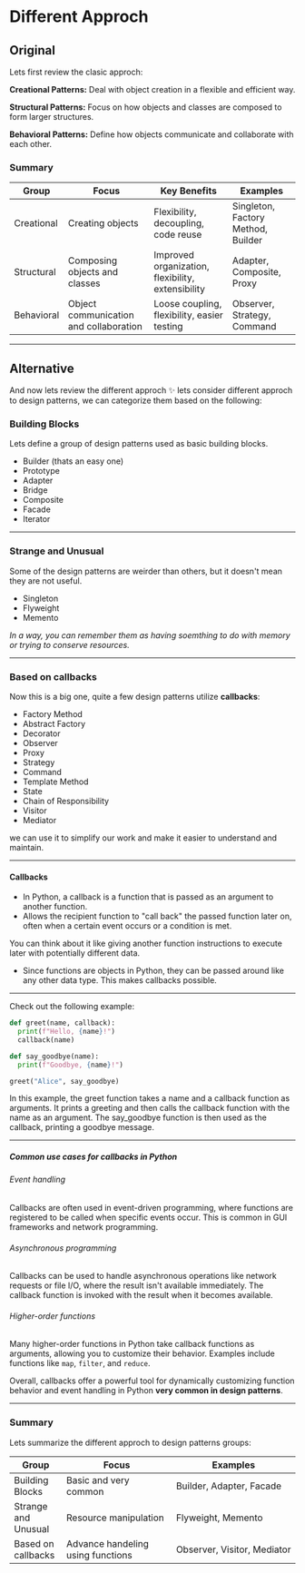 # **Different Approch**

## Original

Lets first review the clasic approch:

**Creational Patterns:**
Deal with object creation in a flexible and efficient way.

**Structural Patterns:**
Focus on how objects and classes are composed to form larger structures.

**Behavioral Patterns:**
Define how objects communicate and collaborate with each other.

### Summary

| Group      | Focus                                  | Key Benefits                                      | Examples                           |
| ---------- | -------------------------------------- | ------------------------------------------------- | ---------------------------------- |
| Creational | Creating objects                       | Flexibility, decoupling, code reuse               | Singleton, Factory Method, Builder |
| Structural | Composing objects and classes          | Improved organization, flexibility, extensibility | Adapter, Composite, Proxy          |
| Behavioral | Object communication and collaboration | Loose coupling, flexibility, easier testing       | Observer, Strategy, Command        |

---

## Alternative

And now lets review the different approch ✨
lets consider different approch to design patterns, we can categorize them based on the following:

### Building Blocks

Lets define a group of design patterns used as basic building blocks.

- Builder (thats an easy one)
- Prototype
- Adapter
- Bridge
- Composite
- Facade
- Iterator

---

### Strange and Unusual

Some of the design patterns are weirder than others, but it doesn't mean they are not useful.

- Singleton
- Flyweight
- Memento

*In a way, you can remember them as having soemthing to do with memory or trying to conserve resources.*

---

### Based on callbacks

Now this is a big one, quite a few design patterns utilize **callbacks**:

- Factory Method
- Abstract Factory
- Decorator
- Observer
- Proxy
- Strategy
- Command
- Template Method
- State
- Chain of Responsibility
- Visitor
- Mediator

we can use it to simplify our work and make it easier to understand and maintain.

---

#### Callbacks

- In Python, a callback is a function that is passed as an argument to another function.
- Allows the recipient function to "call back" the passed function later on, often when a certain event occurs or a condition is met.

You can think about it like giving another function instructions to execute later with potentially different data.

- Since functions are objects in Python, they can be passed around like any other data type. This makes callbacks possible.

---

Check out the following example:

```python
def greet(name, callback):
  print(f"Hello, {name}!")
  callback(name)

def say_goodbye(name):
  print(f"Goodbye, {name}!")

greet("Alice", say_goodbye)
```

In this example, the greet function takes a name and a callback function as arguments.
It prints a greeting and then calls the callback function with the name as an argument.
The say_goodbye function is then used as the callback, printing a goodbye message.

---

##### Common use cases for callbacks in Python

###### Event handling

Callbacks are often used in event-driven programming, where functions are registered to be called when specific events occur.
This is common in GUI frameworks and network programming.

###### Asynchronous programming

Callbacks can be used to handle asynchronous operations like network requests or file I/O, where the result isn't available immediately.
The callback function is invoked with the result when it becomes available.

###### Higher-order functions

Many higher-order functions in Python take callback functions as arguments, allowing you to customize their behavior.
Examples include functions like `map`, `filter`, and `reduce`.

Overall, callbacks offer a powerful tool for dynamically customizing function behavior and event handling in Python **very common in design patterns**.

---

### Summary

Lets summarize the different approch to design patterns groups:

| Group               | Focus                             | Examples                      |
| ------------------- | --------------------------------- | ----------------------------- |
| Building Blocks     | Basic and very common             | Builder, Adapter, Facade    |
| Strange and Unusual | Resource manipulation            | Flyweight, Memento           |
| Based on callbacks  | Advance handeling using functions | Observer, Visitor, Mediator |
